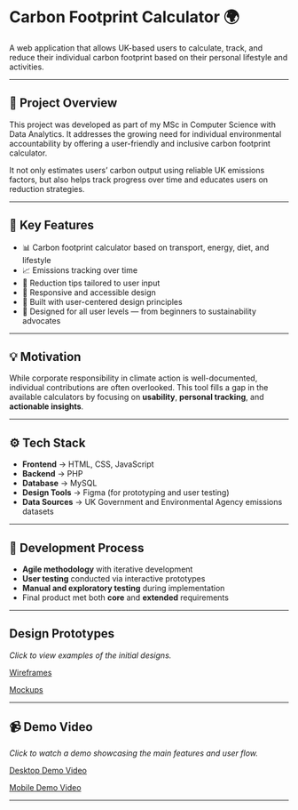 # Carbon Footprint Calculator 🌍

A web application that allows UK-based users to calculate, track, and reduce their individual carbon footprint based on their personal lifestyle and activities.

---

## 📌 Project Overview

This project was developed as part of my MSc in Computer Science with Data Analytics. It addresses the growing need for individual environmental accountability by offering a user-friendly and inclusive carbon footprint calculator.

It not only estimates users’ carbon output using reliable UK emissions factors, but also helps track progress over time and educates users on reduction strategies. 

---

## 🧠 Key Features

- 📊 Carbon footprint calculator based on transport, energy, diet, and lifestyle
- 📈 Emissions tracking over time
- 🎯 Reduction tips tailored to user input
- 📱 Responsive and accessible design
- 📐 Built with user-centered design principles
- 👥 Designed for all user levels — from beginners to sustainability advocates


---

## 💡 Motivation

While corporate responsibility in climate action is well-documented, individual contributions are often overlooked. This tool fills a gap in the available calculators by focusing on **usability**, **personal tracking**, and **actionable insights**.

---

## ⚙️ Tech Stack

- **Frontend** -> HTML, CSS, JavaScript
- **Backend** -> PHP
- **Database** -> MySQL
- **Design Tools** -> Figma (for prototyping and user testing)
- **Data Sources** -> UK Government and Environmental Agency emissions datasets

---

## 🔬 Development Process

- **Agile methodology** with iterative development
- **User testing** conducted via interactive prototypes
- **Manual and exploratory testing** during implementation
- Final product met both **core** and **extended** requirements

---

## Design Prototypes
_Click to view examples of the initial designs._

[Wireframes](design/wireframes.jpg)

[Mockups](design/mockups/jpg)

---

## 📹 Demo Video
_Click to watch a demo showcasing the main features and user flow._

[Desktop Demo Video](demos/desktop_demo.mp4)

[Mobile Demo Video](demos/mobile_demo.mp4)

---

